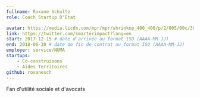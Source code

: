 ```yaml
---
fullname: Roxane Schultz
role: Coach Startup D'Etat

avatar: https://media.licdn.com/mpr/mpr/shrinknp_400_400/p/2/005/00c/39a/028a25f.jpg
link: https://twitter.com/smarterimpact?lang=en
start: 2017-12-15 # date d'arrivée au format ISO (AAAA-MM-JJ)
end: 2018-06-30 # date de fin de contrat au format ISO (AAAA-MM-JJ)
employer: service/NUMA
startups:
    - Co-construisons
    - Aides Territoires
github: roxanesch
---
```

Fan d'utilité sociale et d'avocats
